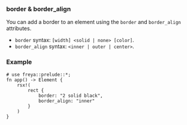 ### border & border_align

You can add a border to an element using the `border` and `border_align`
attributes.

-   `border` syntax: `[width] <solid | none> [color]`.
-   `border_align` syntax: `<inner | outer | center>`.

### Example

```rust, no_run
# use freya::prelude::*;
fn app() -> Element {
    rsx!(
        rect {
            border: "2 solid black",
            border_align: "inner"
        }
    )
}
```
